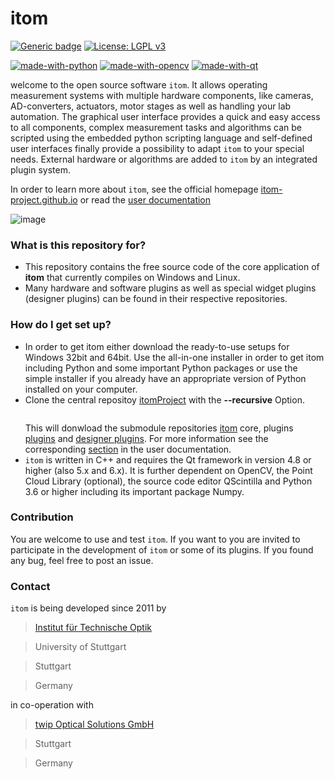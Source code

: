 # itom #


[![Generic badge](https://img.shields.io/badge/powered%20by-ITO-blue)](https://www.ito.uni-stuttgart.de/)
[![License: LGPL v3](https://img.shields.io/badge/License-LGPL_v3-blue.svg)](https://www.gnu.org/licenses/lgpl-3.0)

[![made-with-python](https://img.shields.io/badge/Made%20with-Python-1f425f.svg)](https://www.python.org/)
[![made-with-opencv](https://img.shields.io/badge/Made%20by-OpenCV-green)](https://opencv.org/)
[![made-with-qt](https://img.shields.io/badge/Made%20by-Qt-brightgreen)](https://www.qt.io/product/framework)

welcome to the open source software ``itom``. It allows operating measurement systems with multiple hardware components, like cameras, AD-converters, actuators, motor stages as well as handling your lab automation. The graphical user interface provides a quick and easy access to all components, complex measurement tasks and algorithms can be scripted using the embedded python scripting language and self-defined user interfaces finally provide a possibility to adapt ``itom`` to your special needs. External hardware or algorithms are added to ``itom`` by an integrated plugin system.

In order to learn more about ``itom``, see the official homepage [itom-project.github.io](https://itom-project.github.io/) or read the [user documentation](https://itom-project.github.io/latest/docs/index.html)

![image](https://github.com/itom-project/.github/assets/17592823/edf181c9-d8d3-4982-8010-f27cc72a24cf)


### What is this repository for? ###

* This repository contains the free source code of the core application of **itom** that currently compiles on Windows and Linux.
* Many hardware and software plugins as well as special widget plugins (designer plugins) can be found in their respective repositories.

### How do I get set up? ###

* In order to get itom either download the ready-to-use setups for Windows 32bit and 64bit. Use the all-in-one installer in order to get itom including Python and some important Python packages or use the simple installer if you already have an appropriate version of Python installed on your computer.
* Clone the central repositoy [itomProject](https://github.com/itom-project/itomProject) with the **--recursive** Option.
  ```git clone --recursive git@github.com:itom-project/itomProject.git
  ```  
  This will donwload the submodule repositories [itom](https://github.com/itom-project/designerPlugins) core, plugins [plugins](https://github.com/itom-project/plugins) and [designer plugins](https://github.com/itom-project/designerPlugins). For more information see the corresponding [section](https://itom-project.github.io/latest/docs/02_installation/build_dependencies.html) in the user documentation.
* ``itom`` is written in C++ and requires the Qt framework in version 4.8 or higher (also 5.x and 6.x). It is further dependent on OpenCV, the Point Cloud Library (optional), the source code editor QScintilla and Python 3.6 or higher including its important package Numpy.

### Contribution ###

You are welcome to use and test ``itom``. If you want to you are invited to participate in the development of ``itom`` or some of its plugins. If you found any bug, feel free to post an issue.

### Contact ###

``itom`` is being developed since 2011 by

> [Institut für Technische Optik](http://www.uni-stuttgart.de/ito)

> University of Stuttgart

> Stuttgart

> Germany

in co-operation with 
> [twip Optical Solutions GmbH](http://www.twip-os.com)

> Stuttgart

> Germany

<!--

**Here are some ideas to get you started:**

🙋‍♀️ A short introduction - what is your organization all about?
🌈 Contribution guidelines - how can the community get involved?
👩‍💻 Useful resources - where can the community find your docs? Is there anything else the community should know?
🍿 Fun facts - what does your team eat for breakfast?
🧙 Remember, you can do mighty things with the power of [Markdown](https://docs.github.com/github/writing-on-github/getting-started-with-writing-and-formatting-on-github/basic-writing-and-formatting-syntax)
-->
